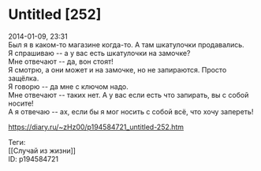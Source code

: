 Untitled [252]
===============

   
 2014-01-09, 23:31   
  Был я в каком-то магазине когда-то. А там шкатулочки продавались.   
 Я спрашиваю -- а у вас есть шкатулочки на замочке?   
 Мне отвечают -- да, вон стоят!   
 Я смотрю, а они может и на замочке, но не запираются. Просто защёлка.   
 Я говорю -- да мне с ключом надо.   
 Мне отвечают -- таких нет. А у вас если есть что запирать, вы с собой носите!   
 А я отвечаю -- ах, если бы я мог носить с собой всё, что хочу запереть!   
    
 <https://diary.ru/~zHz00/p194584721_untitled-252.htm>   
   
 Теги:   
 [[Случай из жизни]]   
 ID: p194584721